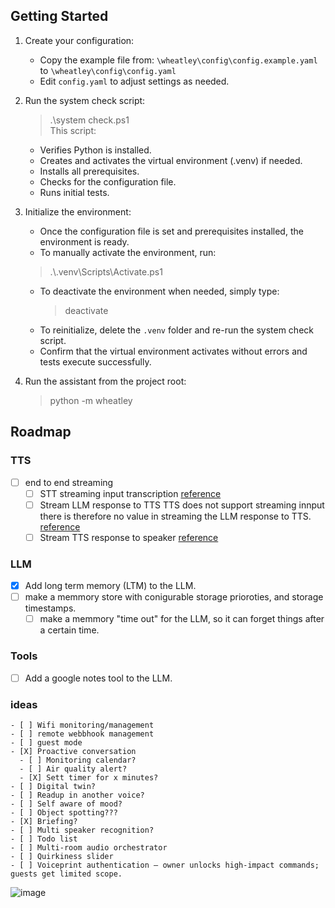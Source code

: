 ## Getting Started

1. Create your configuration:
   - Copy the example file from:
    `\wheatley\config\config.example.yaml`
     to
    `\wheatley\config\config.yaml`
   - Edit `config.yaml` to adjust settings as needed.
2. Run the system check script:
   > .\system check.ps1  
   This script:
   - Verifies Python is installed.
   - Creates and activates the virtual environment (.venv) if needed.
   - Installs all prerequisites.
   - Checks for the configuration file.
   - Runs initial tests.
3. Initialize the environment:
   - Once the configuration file is set and prerequisites installed, the environment is ready.
   - To manually activate the environment, run:
    > .\\.venv\Scripts\Activate.ps1
   - To deactivate the environment when needed, simply type:
     > deactivate
   - To reinitialize, delete the `.venv` folder and re-run the system check script.
   - Confirm that the virtual environment activates without errors and tests execute successfully.

4. Run the assistant from the project root:
   > python -m wheatley

## Roadmap
### TTS
- [ ] end to end streaming
  - [ ] STT streaming input transcription
  [reference](https://platform.openai.com/docs/guides/speech-to-text?lang=curl#streaming-transcriptions)
  - [ ] Stream LLM response to TTS
  TTS does not support streaming innput there is therefore no value in streaming the LLM response to TTS.
  [reference](https://platform.openai.com/docs/api-reference/responses-streaming)
  - [ ] Stream TTS response to speaker
  [reference](https://elevenlabs.io/docs/api-reference/streaming)

### LLM
- [X] Add long term memory (LTM) to the LLM.
- [ ] make a memmory store with conigurable storage prioroties, and storage timestamps.
    - [ ] make a memmory "time out" for the LLM, so it can forget things after a certain time.

### Tools
- [ ] Add a google notes tool to the LLM.

### ideas
    - [ ] Wifi monitoring/management
    - [ ] remote webbhook management
    - [ ] guest mode
    - [X] Proactive conversation
      - [ ] Monitoring calendar?
      - [ ] Air quality alert?
      - [X] Sett timer for x minutes?
    - [ ] Digital twin?
    - [ ] Readup in another voice?
    - [ ] Self aware of mood?
    - [ ] Object spotting???
    - [X] Briefing?
    - [ ] Multi speaker recognition?
    - [ ] Todo list
    - [ ] Multi-room audio orchestrator
    - [ ] Quirkiness slider
    - [ ] Voiceprint authentication – owner unlocks high-impact commands; guests get limited scope.


![image](https://github.com/user-attachments/assets/8a19e5c1-a585-4bda-a584-b9c9db2b953a)
